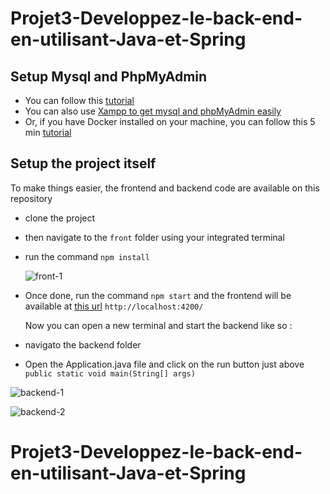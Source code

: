 # Projet3-Developpez-le-back-end-en-utilisant-Java-et-Spring

## Setup Mysql and PhpMyAdmin

- You can follow this [tutorial](https://openclassrooms.com/fr/courses/6971126-implementez-vos-bases-de-donnees-relationnelles-avec-sql )
- You can also use [Xampp to get mysql and phpMyAdmin easily](https://www.apachefriends.org/)
- Or, if you have Docker installed on your machine, you can follow this 5 min [tutorial](https://tecadmin.net/docker-compose-for-mysql-with-phpmyadmin/)

## Setup the project itself
To make things easier, the frontend and backend code are available on this repository

- clone the project
- then navigate to the `front` folder using your integrated terminal
- run the command `npm install`
  
  ![front-1](https://github.com/user-attachments/assets/ba44eb81-a50e-4c1c-9359-40eb7f7b76a9)

- Once done, run the command `npm start` and the frontend will be available at [this url](http://localhost:4200/) `http://localhost:4200/`

  Now you can open a new terminal and start the backend like so :

- navigato the backend folder
- Open the Application.java file and click on the run button just above `public static void main(String[] args)`

![backend-1](https://github.com/user-attachments/assets/54b8772b-7199-447f-8d62-0e2002af0c2f)

![backend-2](https://github.com/user-attachments/assets/179d7947-aaa4-4615-9a54-115b9178d33f)

# Projet3-Developpez-le-back-end-en-utilisant-Java-et-Spring
